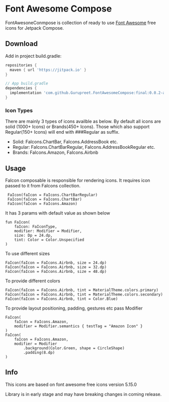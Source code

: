 # Font Awesome Compose 


FontAwesoneConmpose is collection of ready to use [Font Awesome](https://fontawesome.com/icons) free icons for Jetpack Compose.

Download
--------
Add in project build.gradle:

```gradle
repositories {
  maven { url 'https://jitpack.io' }
}

// App build.gradle
dependencies {
  implementation 'com.github.Gurupreet.FontAwesomeCompose:final:0.0.2-alpha01'
}
```

### Icon Types

There are mainly 3 types of icons availble as below. 
By default all icons are solid (1000+ Icons) or Brands(450+ Icons). Those which also support Regular(150+ Icons) will end with ###Regular as suffix.
  * Solid: 
    FaIcons.ChartBar, FaIcons.AddressBook etc.
  * Regular: 
    FaIcons.ChartBarRegular, FaIcons.AddressBookRegular etc.
  * Brands: 
    FaIcons.Amazon, FaIcons.Airbnb
 
## Usage 
FaIcon composable is responsible for rendering icons. It requires icon passed to it from FaIcons collection.
```
 FaIcon(faIcon = FaIcons.ChartBarRegular)
 FaIcon(faIcon = FaIcons.ChartBar)
 FaIcon(faIcon = FaIcons.Amazon)
```

It has 3 params with default value as shown below 
```
fun FaIcon(
    faIcon: FaIconType,
    modifier: Modifier = Modifier,
    size: Dp = 24.dp,
    tint: Color = Color.Unspecified
) 
```

To use different sizes
```
FaIcon(faIcon = FaIcons.Airbnb, size = 24.dp)
FaIcon(faIcon = FaIcons.Airbnb, size = 32.dp)
FaIcon(faIcon = FaIcons.Airbnb, size = 48.dp)
```

To provide different colors
```
FaIcon(faIcon = FaIcons.Airbnb, tint = MaterialTheme.colors.primary)
FaIcon(faIcon = FaIcons.Airbnb, tint = MaterialTheme.colors.secondary)
FaIcon(faIcon = FaIcons.Airbnb, tint = Color.Blue)
```

To provide layout positioning, padding, gestures etc pass Modifier
```
FaIcon(
    faIcon = FaIcons.Amazon,
    modifier = Modifier.semantics { testTag = "Amazon Icon" }
)
FaIcon(
    faIcon = FaIcons.Amazon,
    modifier = Modifier
        .background(Color.Green, shape = CircleShape)
        .padding(8.dp)
)
```
## Info
This icons are based on font awesome free icons version 5.15.0

Library is in early stage and may have breaking changes in coming release.
